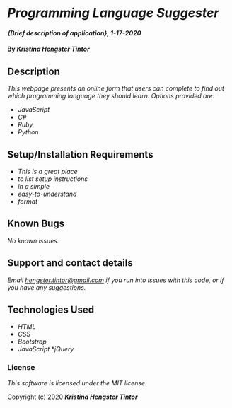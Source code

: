 # _Programming Language Suggester_

#### _{Brief description of application}, 1-17-2020_

#### By _**Kristina Hengster Tintor**_

## Description

_This webpage presents an online form that users can complete to find out which programming language they should learn. Options provided are:_
* _JavaScript_
* _C#_
* _Ruby_
* _Python_

## Setup/Installation Requirements

* _This is a great place_
* _to list setup instructions_
* _in a simple_
* _easy-to-understand_
* _format_


## Known Bugs

_No known issues._

## Support and contact details

_Email hengster.tintor@gmail.com if you run into issues with this code, or if you have any suggestions._

## Technologies Used

* _HTML_
* _CSS_
* _Bootstrap_
* _JavaScript_
*_jQuery_

### License

*This software is licensed under the MIT license.*

Copyright (c) 2020 **_Kristina Hengster Tintor_**
